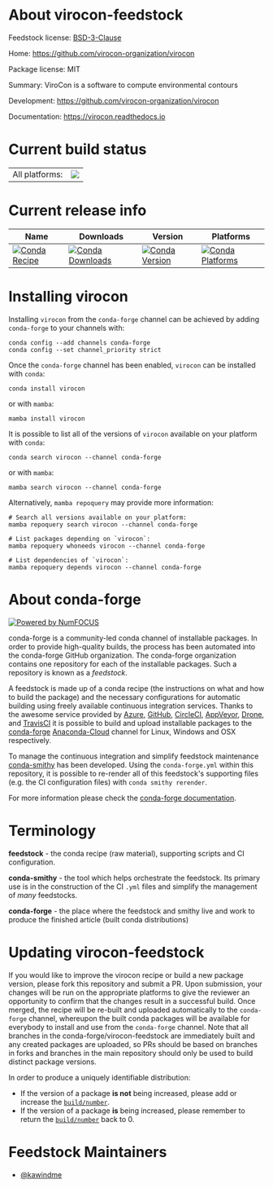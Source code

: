 About virocon-feedstock
=======================

Feedstock license: [BSD-3-Clause](https://github.com/conda-forge/virocon-feedstock/blob/main/LICENSE.txt)

Home: https://github.com/virocon-organization/virocon

Package license: MIT

Summary: ViroCon is a software to compute environmental contours

Development: https://github.com/virocon-organization/virocon

Documentation: https://virocon.readthedocs.io

Current build status
====================


<table><tr><td>All platforms:</td>
    <td>
      <a href="https://dev.azure.com/conda-forge/feedstock-builds/_build/latest?definitionId=17990&branchName=main">
        <img src="https://dev.azure.com/conda-forge/feedstock-builds/_apis/build/status/virocon-feedstock?branchName=main">
      </a>
    </td>
  </tr>
</table>

Current release info
====================

| Name | Downloads | Version | Platforms |
| --- | --- | --- | --- |
| [![Conda Recipe](https://img.shields.io/badge/recipe-virocon-green.svg)](https://anaconda.org/conda-forge/virocon) | [![Conda Downloads](https://img.shields.io/conda/dn/conda-forge/virocon.svg)](https://anaconda.org/conda-forge/virocon) | [![Conda Version](https://img.shields.io/conda/vn/conda-forge/virocon.svg)](https://anaconda.org/conda-forge/virocon) | [![Conda Platforms](https://img.shields.io/conda/pn/conda-forge/virocon.svg)](https://anaconda.org/conda-forge/virocon) |

Installing virocon
==================

Installing `virocon` from the `conda-forge` channel can be achieved by adding `conda-forge` to your channels with:

```
conda config --add channels conda-forge
conda config --set channel_priority strict
```

Once the `conda-forge` channel has been enabled, `virocon` can be installed with `conda`:

```
conda install virocon
```

or with `mamba`:

```
mamba install virocon
```

It is possible to list all of the versions of `virocon` available on your platform with `conda`:

```
conda search virocon --channel conda-forge
```

or with `mamba`:

```
mamba search virocon --channel conda-forge
```

Alternatively, `mamba repoquery` may provide more information:

```
# Search all versions available on your platform:
mamba repoquery search virocon --channel conda-forge

# List packages depending on `virocon`:
mamba repoquery whoneeds virocon --channel conda-forge

# List dependencies of `virocon`:
mamba repoquery depends virocon --channel conda-forge
```


About conda-forge
=================

[![Powered by
NumFOCUS](https://img.shields.io/badge/powered%20by-NumFOCUS-orange.svg?style=flat&colorA=E1523D&colorB=007D8A)](https://numfocus.org)

conda-forge is a community-led conda channel of installable packages.
In order to provide high-quality builds, the process has been automated into the
conda-forge GitHub organization. The conda-forge organization contains one repository
for each of the installable packages. Such a repository is known as a *feedstock*.

A feedstock is made up of a conda recipe (the instructions on what and how to build
the package) and the necessary configurations for automatic building using freely
available continuous integration services. Thanks to the awesome service provided by
[Azure](https://azure.microsoft.com/en-us/services/devops/), [GitHub](https://github.com/),
[CircleCI](https://circleci.com/), [AppVeyor](https://www.appveyor.com/),
[Drone](https://cloud.drone.io/welcome), and [TravisCI](https://travis-ci.com/)
it is possible to build and upload installable packages to the
[conda-forge](https://anaconda.org/conda-forge) [Anaconda-Cloud](https://anaconda.org/)
channel for Linux, Windows and OSX respectively.

To manage the continuous integration and simplify feedstock maintenance
[conda-smithy](https://github.com/conda-forge/conda-smithy) has been developed.
Using the ``conda-forge.yml`` within this repository, it is possible to re-render all of
this feedstock's supporting files (e.g. the CI configuration files) with ``conda smithy rerender``.

For more information please check the [conda-forge documentation](https://conda-forge.org/docs/).

Terminology
===========

**feedstock** - the conda recipe (raw material), supporting scripts and CI configuration.

**conda-smithy** - the tool which helps orchestrate the feedstock.
                   Its primary use is in the construction of the CI ``.yml`` files
                   and simplify the management of *many* feedstocks.

**conda-forge** - the place where the feedstock and smithy live and work to
                  produce the finished article (built conda distributions)


Updating virocon-feedstock
==========================

If you would like to improve the virocon recipe or build a new
package version, please fork this repository and submit a PR. Upon submission,
your changes will be run on the appropriate platforms to give the reviewer an
opportunity to confirm that the changes result in a successful build. Once
merged, the recipe will be re-built and uploaded automatically to the
`conda-forge` channel, whereupon the built conda packages will be available for
everybody to install and use from the `conda-forge` channel.
Note that all branches in the conda-forge/virocon-feedstock are
immediately built and any created packages are uploaded, so PRs should be based
on branches in forks and branches in the main repository should only be used to
build distinct package versions.

In order to produce a uniquely identifiable distribution:
 * If the version of a package **is not** being increased, please add or increase
   the [``build/number``](https://docs.conda.io/projects/conda-build/en/latest/resources/define-metadata.html#build-number-and-string).
 * If the version of a package **is** being increased, please remember to return
   the [``build/number``](https://docs.conda.io/projects/conda-build/en/latest/resources/define-metadata.html#build-number-and-string)
   back to 0.

Feedstock Maintainers
=====================

* [@kawindme](https://github.com/kawindme/)

